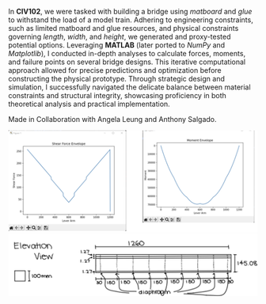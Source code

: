In **CIV102**, we were tasked with building a bridge using *matboard* and *glue* to withstand the load of a model train. Adhering to engineering constraints, such as limited matboard and glue resources, and physical constraints governing *length*, *width*, and *height*, we generated and proxy-tested potential options. Leveraging **MATLAB** (later ported to *NumPy* and *Matplotlib*), I conducted in-depth analyses to calculate forces, moments, and failure points on several bridge designs. This iterative computational approach allowed for precise predictions and optimization before constructing the physical prototype. Through strategic design and simulation, I successfully navigated the delicate balance between material constraints and structural integrity, showcasing proficiency in both theoretical analysis and practical implementation.

Made in Collaboration with Angela Leung and Anthony Salgado.

![Moment Diagrams](https://github.com/Nasr-905/CIV102-Bridge-Design/blob/main/Engineering%20Drawings/Moment%20Diagrams.png)
![Moment Diagrams](https://github.com/Nasr-905/CIV102-Bridge-Design/blob/main/Engineering%20Drawings/Elevation%20View.png)
